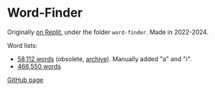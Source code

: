 # Word-Finder

Originally [on Replit](https://replit.com/@Th3Coder/Tools), under the folder `word-finder`. Made in 2022-2024.

Word lists:
* [58,112 words](http://www.mieliestronk.com/corncob_lowercase.txt) (obsolete, [archive](https://web.archive.org/web/20130607174425/http://www.mieliestronk.com/corncob_lowercase.txt)). Manually added "a" and "i".
* [466,550 words](https://raw.githubusercontent.com/dwyl/english-words/master/words.txt)

[GitHub page](https://thecod-r.github.io/Word-Finder)
